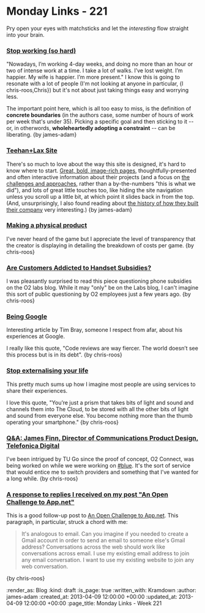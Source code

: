 Monday Links - 221
============

Pry open your eyes with matchsticks and let the *interesting* flow straight into your brain.

### [Stop working (so hard)](https://medium.com/i-m-h-o/ef4772e3c628)

"Nowadays, I’m working 4-day weeks, and doing no more than an hour or two of intense work at a time. I take a lot of walks. I’ve lost weight. I’m happier. My wife is happier. I’m more present." I know this is going to resonate with a lot of people (I'm not looking at anyone in particular, {l chris-roos,Chris}) but it's not about just taking things easy and worrying less.

The important point here, which is all too easy to miss, is the definition of __concrete boundaries__ (in the authors case, some number of hours of work per week that's under 35). Picking a specific goal and then sticking to it -- or, in otherwords, __wholeheartedly adopting a constraint__ -- can be liberating. {by james-adam}


### [Teehan+Lax Site](http://www.teehanlax.com/)

There's so much to love about the way this site is designed, it's hard to know where to start. [Great, bold, image-rich pages](http://www.teehanlax.com/story/readability/), thoughtfully-presented and often interactive information about their projects (and a focus on [the challenges and approaches](http://www.teehanlax.com/story/stackup/), rather than a by-the-numbers "this is what we did"), and lots of great little touches too, like hiding the site navigation unless you scroll up a little bit, at which point it slides back in from the top. (And, unsurprisingly, I also found reading about [the history of how they built their company](http://www.teehanlax.com/story/teehan-lax/) very interesting.) {by james-adam}


### [Making a physical product](http://b.jonw.com/post/46853309918/making-a-physical-product)

I've never heard of the game but I appreciate the level of transparency that the creator is displaying in detailing the breakdown of costs per game. {by chris-roos}


### [Are Customers Addicted to Handset Subsidies?](https://thelab.o2.com/2013/03/are-customers-addicted-to-handset-subsidies/)

I was pleasantly surprised to read this piece questioning phone subsidies on the O2 labs blog. While it may "only" be on the Labs blog, I can't imagine this sort of public questioning by O2 employees just a few years ago. {by chris-roos}


### [Being Google](https://www.tbray.org/ongoing/When/201x/2013/03/26/Googleversary)

Interesting article by Tim Bray, someone I respect from afar, about his experiences at Google.

I really like this quote, "Code reviews are way fiercer. The world doesn’t see this process but is in its debt". {by chris-roos}


### [Stop externalising your life](http://jshakespeare.com/stop-externalising-your-life/)

This pretty much sums up how I imagine most people are using services to share their experiences.

I love this quote, "You’re just a prism that takes bits of light and sound and channels them into The Cloud, to be stored with all the other bits of light and sound from everyone else. You become nothing more than the thumb operating your smartphone." {by chris-roos}


### [Q&A: James Finn, Director of Communications Product Design, Telefonica Digital](http://www.telco-ott.com/news/2013/03/qa-james-finn-director-of-communications-product-design-telefonica-digital/)

I've been intrigued by TU Go since the proof of concept, O2 Connect, was being worked on while we were working on [#blue](/hashblue). It's the sort of service that would entice me to switch providers and something that I've wanted for a long while. {by chris-roos}


### [A response to replies I received on my post "An Open Challenge to App.net"](http://aaronparecki.com/articles/2013/03/31/1/a-response-to-replies-i-received-on-my-post-an-open-challenge-to-app-net)

This is a good follow-up post to [An Open Challenge to App.net](http://aaronparecki.com/articles/2013/03/28/1/an-open-challenge-to-app-net). This paragraph, in particular, struck a chord with me:

> It's analogous to email. Can you imagine if you needed to create a Gmail account in order to send an email to someone else's Gmail address? Conversations across the web should work like conversations across email. I use my existing email address to join any email conversation. I want to use my existing website to join any web conversation.

{by chris-roos}

:render_as: Blog
:kind: draft
:is_page: true
:written_with: Kramdown
:author: james-adam
:created_at: 2013-04-09 12:00:00 +00:00
:updated_at: 2013-04-09 12:00:00 +00:00
:page_title: Monday Links - Week 221
